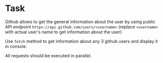 # Task

Github allows to get the general information about the user by using
public API endpoint `https://api.github.com/users/<username>` (replace `<username>` with actual user's name to get information about the user)

Use `fetch` method to get information about any 3 github users and display it in console.

All requests should be executed in parallel.
